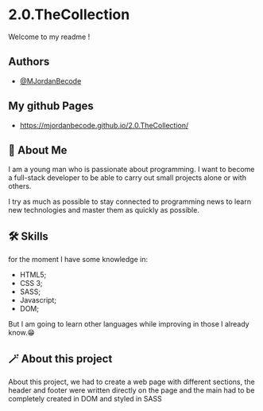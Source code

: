 # 2.0.TheCollection


Welcome to my readme ! 


## Authors

- [@MJordanBecode](https://github.com/MJordanBecode)




## My github Pages 

- https://mjordanbecode.github.io/2.0.TheCollection/

## 🚀 About Me
I am a young man who is passionate about programming. I want to become a full-stack developer to be able to carry out small projects alone or with others.

I try as much as possible to stay connected to programming news to learn new technologies and master them as quickly as possible.


## 🛠 Skills

for the moment I have some knowledge in:
- HTML5;
- CSS 3;
- SASS;
- Javascript;
- DOM;

But I am going to learn other languages ​​while improving in those I already know.😁


## 🪄 About this project 
About this project, we had to create a web page with different sections, the header and footer were written directly on the page and the main had to be completely created in DOM and styled in SASS

